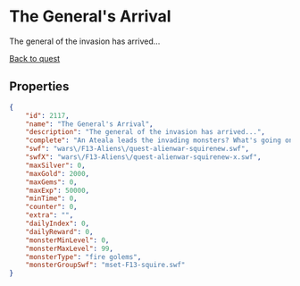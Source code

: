 # The General's Arrival

The general of the invasion has arrived...

[Back to quest](../quests.md)

## Properties

```json
{
    "id": 2117,
    "name": "The General's Arrival",
    "description": "The general of the invasion has arrived...",
    "complete": "An Ateala leads the invading monsters? What's going on? You'll have to catch up to her to find out!",
    "swf": "wars\/F13-Aliens\/quest-alienwar-squirenew.swf",
    "swfX": "wars\/F13-Aliens\/quest-alienwar-squirenew-x.swf",
    "maxSilver": 0,
    "maxGold": 2000,
    "maxGems": 0,
    "maxExp": 50000,
    "minTime": 0,
    "counter": 0,
    "extra": "",
    "dailyIndex": 0,
    "dailyReward": 0,
    "monsterMinLevel": 0,
    "monsterMaxLevel": 99,
    "monsterType": "fire golems",
    "monsterGroupSwf": "mset-F13-squire.swf"
}
```

